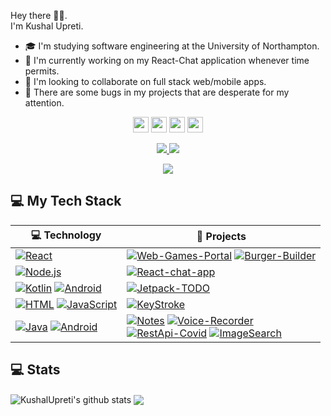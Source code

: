 Hey there 🙋‍♂️.<br/>
I'm Kushal Upreti.

 - 🎓 I'm studying software engineering at the University of Northampton.
 - 🌱 I'm currently working on my React-Chat application whenever time permits.
 - 👯 I'm looking to collaborate on full stack web/mobile apps.
 - 🐛 There are some bugs in my projects that are desperate for my attention.

<p align="center"> <a href="https://www.linkedin.com/in/kushal-upreti-55240912a/"><img src="https://img.shields.io/badge/linkedin-%230077B5.svg?&style=for-the-badge&logo=linkedin&logoColor=white" height=25></a> <a href="mailto:kushalupreti101@gmail.com"><img src="https://img.shields.io/badge/gmail-%23FFFFFF.svg?&style=for-the-badge&logo=gmail&logoColor=ff0033" height=25></a> <a href="https://www.instagram.com/kushal_u101/"><img src="https://img.shields.io/badge/instagram-%23E4405F.svg?&style=for-the-badge&logo=instagram&logoColor=white" height=25></a> </a>  <a href="https://www.facebook.com/kushal023/"><img src="https://img.shields.io/badge/facebook-%231DA1F2.svg?&style=for-the-badge&logo=facebook&logoColor=blue" height=25></a>
</p>

<p align=center>
  <a href="https://github.com/KushalUpreti">
    <img src="https://badges.pufler.dev/visits/KushalUpreti/KushalUpreti?style=flat-square&color=black&logo=github">
  </a>
  <a href="https://github.com/KushalUpreti?tab=repositories">
    <img src="https://badges.pufler.dev/repos/KushalUpreti?style=flat-square&color=black&logo=github">
  </a>
</p>
<p align="center">
<a href="https://github.com/KushalUpreti?tab=repositories"><img src="https://img.shields.io/github/followers/KushalUpreti?style=social"></a>
</p>

## 💻 My Tech Stack

<!-- START OF PROFILE STACK, DO NOT REMOVE -->
| 💻 **Technology** | 🚀 **Projects** |
|-|-|
| [![React](https://img.shields.io/static/v1?label=&message=React&color=0008fa&logo=react&logoColor=0081fa)](https://reactjs.org/) | [![Web-Games-Portal](https://img.shields.io/static/v1?label=Web-Games-Portal&message=%20&color=000605&logo=github&logoColor=white&labelColor=000605)](https://github.com/KushalUpreti/WebGamesPortal) [![Burger-Builder](https://img.shields.io/static/v1?label=Burger-Builder&message=%20&color=000605&logo=github&logoColor=white&labelColor=000605)](https://github.com/KushalUpreti/Burger-Builder)
| [![Node.js](https://img.shields.io/static/v1?label=&message=Node.js&color=47d147&logo=node.js&logoColor=FFFFFF)](https://nodejs.org/en/) | [![React-chat-app](https://img.shields.io/static/v1?label=React-Chat-App&message=%20&color=000605&logo=github&logoColor=white&labelColor=000605)](https://github.com/KushalUpreti/React-Chat)  |
| [![Kotlin](https://img.shields.io/static/v1?label=&message=Kotlin&color=4FA1EF&logo=kotlin&logoColor=FFFFFF)](https://kotlinlang.org/) [![Android](https://img.shields.io/static/v1?label=&message=Android&color=ffffff&logo=android&logoColor=6fff00)](https://www.java.com/en/) | [![Jetpack-TODO](https://img.shields.io/static/v1?label=TODO&message=%20&color=000605&logo=github&logoColor=white&labelColor=000605)](https://github.com/KushalUpreti/Kotlin-Jetpack-TODO-app)  |
| [![HTML](https://img.shields.io/static/v1?label=&message=HTML&color=ff751a&logo=HTML5&logoColor=FFFFFF)](https://developer.mozilla.org/en-US/docs/Web/Guide/HTML/HTML5) [![JavaScript](https://img.shields.io/static/v1?label=&message=JavaScript&color=F1E05A&logo=javascript&logoColor=FFFFFF)](https://developer.mozilla.org/en-US/docs/Web/JavaScript)| [![KeyStroke](https://img.shields.io/static/v1?label=KeyStroke&message=%20&color=000605&logo=github&logoColor=white&labelColor=000605)](https://github.com/KushalUpreti/Keystroke)|
| [![Java](https://img.shields.io/static/v1?label=&message=Java&color=ffffff&logo=java&logoColor=b57b1d)](https://www.java.com/en/) [![Android](https://img.shields.io/static/v1?label=&message=Android&color=ffffff&logo=android&logoColor=6fff00)](https://www.java.com/en/) | [![Notes](https://img.shields.io/static/v1?label=Room-Persistence/Notes&message=%20&color=000605&logo=github&logoColor=white&labelColor=000605)](https://github.com/KushalUpreti/Room-Persistance) [![Voice-Recorder](https://img.shields.io/static/v1?label=Voice-Recorder&message=%20&color=000605&logo=github&logoColor=white&labelColor=000605)](https://github.com/KushalUpreti/VoiceRecorder)<br/> [![RestApi-Covid](https://img.shields.io/static/v1?label=RestApi-Covid&message=%20&color=000605&logo=github&logoColor=white&labelColor=000605)](https://github.com/KushalUpreti/RestApi-COVID-) [![ImageSearch](https://img.shields.io/static/v1?label=ImageSearch&message=%20&color=000605&logo=github&logoColor=white&labelColor=000605)](https://github.com/KushalUpreti/ImageSearch-App)


## 💻 Stats
<img align="center" src="https://github-readme-stats.vercel.app/api?username=KushalUpreti&show_icons=true&include_all_commits=true&theme=radical" alt="KushalUpreti's github stats" />
<img align="center" src="https://github-readme-stats.vercel.app/api/top-langs/?username=KushalUpreti&layout=compact&theme=radical" />

